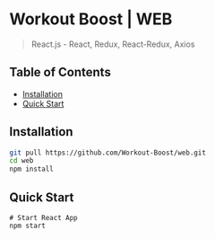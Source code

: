 # Workout Boost | WEB 
> React.js - React, Redux, React-Redux, Axios

## Table of Contents

- [Installation](#installation)
- [Quick Start](#Quick-Start)

## Installation

```sh
git pull https://github.com/Workout-Boost/web.git
cd web
npm install
```

## Quick Start
```
# Start React App
npm start
```
